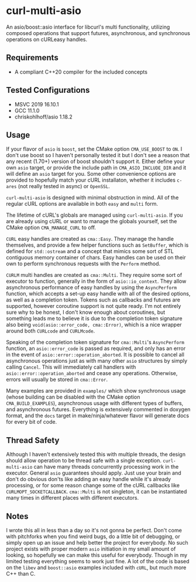 # curl-multi-asio
An asio/boost::asio interface for libcurl's multi functionality, utilizing composed operations that support futures, asynchronous, 
and synchronous operations on cURLeasy handles.

## Requirements
- A compliant C++20 compiler for the included concepts

## Tested Configurations
- MSVC 2019 16.10.1
- GCC 11.1.0
- chriskohlhoff/asio 1.18.2

## Usage
If your flavor of `asio` is `boost`, set the CMake option `CMA_USE_BOOST` to `ON`. I don't use boost so I haven't personally tested it
but I don't see a reason that any recent (1.70+) version of boost shouldn't support it. Either define your own `asio` target, or provide
the include path in `CMA_ASIO_INCLUDE_DIR` and it will define an `asio` target for you. Some other convenience options are provided to
hopefully match your cURL installaton, whether it includes `c-ares` (not really tested in async) or `OpenSSL`.

`curl-multi-asio` is designed with minimal obstruction in mind. All of the regular cURL options are available in both `easy` and `multi` form.

The lifetime of cURL's globals are managed using `curl-multi-asio`. If you are already using cURL or want to manage the globals yourself, 
set the CMake option `CMA_MANAGE_CURL` to off.

`CURL` easy handles are created as `cma::Easy`. They manage the handle themselves, and provide a few helper functions such as `SetBuffer`, 
which is defined for `std::ostream` and a concept that mimics some sort of STL contiguous memory container of chars.
Easy handles can be used on their own to perform synchronous requests with the `Perform` method.

`CURLM` multi handles are created as `cma::Multi`. They require some sort of executor to function, generally in the form of `asio::io_context`. 
They allow asynchronous performance of easy handles by using the `AsyncPerform` function, which accepts a set-up easy handle with all of the
desired options, as well as a completion token. Tokens such as callbacks and futures are supported, however coroutine support is not quite
ready. I'm not entirely sure why to be honest, I don't know enough about coroutines, but something leads me to believe it is due to the completion
token signature also being `void(asio::error_code, cma::Error)`, which is a nice wrapper around both `CURLcode` and `CURLMcode`.

Speaking of the completion token signature for `cma::Multi`'s `AsyncPerform` function, an `asio::error_code` is passed as required, and only
has an error in the event of `asio::error::operation_aborted`. It is possible to cancel all asynchronous operations just as with many other
`asio` structures by simply calling `Cancel`. This will immediately call handlers with `asio::error::operation_aborted` and cease any operations.
Otherwise, errors will usually be stored in `cma::Error`.

Many examples are provided in `examples/` which show synchronous usage (whose building can be disabled with the CMake option `CMA_BUILD_EXAMPLES`), 
asynchronous usage with different types of buffers, and asynchronous futures. Everything is extensively commented in doxygen format, and the `docs`
target in make/ninja/whatever flavor will generate docs for every bit of code.

## Thread Safety
Although I haven't extensively tested this with multiple threads, the design should allow operation to be thread safe with a single exception.
`curl-multi-asio` can have many threads concurrently processing work in the executor. General `asio` guarantees should apply. Just
use your brain and don't do obvious don'ts like adding an easy handle while it's already processing, or for some reason change some of the cURL
callbacks like `CURLMOPT_SOCKETCALLBACK`. `cma::Multi` is not singleton, it can be instantiated many times in different places with different
executors.

## Notes
I wrote this all in less than a day so it's not gonna be perfect. Don't come with pitchforks when you find weird bugs, do a little bit of debugging,
or simply open up an issue and help better the project for everybody. No such project exists with proper modern `asio` initiation in my small amount
of looking, so hopefully we can make this useful for everybody. Though in my limited testing everything seems to work just fine. A lot of the code is
based on the `libev` and `boost::asio` examples included with `cURL`, but much more C++ than C.
